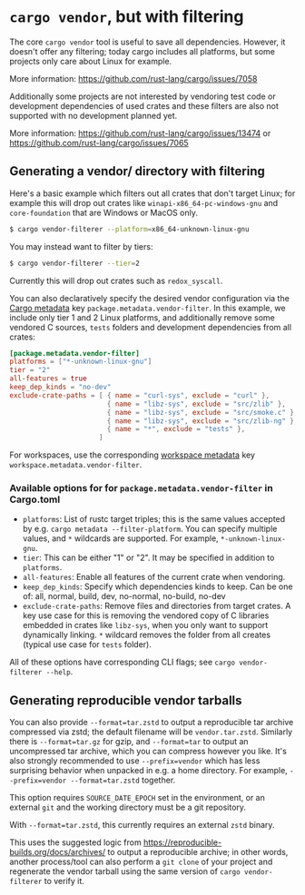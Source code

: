# `cargo vendor`, but with filtering

The core `cargo vendor` tool is useful to save all dependencies.
However, it doesn't offer any filtering; today cargo includes
all platforms, but some projects only care about Linux
for example.

More information: <https://github.com/rust-lang/cargo/issues/7058>

Additionally some projects are not interested by vendoring test code
or development dependencies of used crates and these filters
are also not supported with no development planned yet.

More information: <https://github.com/rust-lang/cargo/issues/13474>
or <https://github.com/rust-lang/cargo/issues/7065>

## Generating a vendor/ directory with filtering

Here's a basic example which filters out all crates that don't target Linux;
for example this will drop out crates like `winapi-x86_64-pc-windows-gnu` and
`core-foundation` that are Windows or MacOS only.

```sh
$ cargo vendor-filterer --platform=x86_64-unknown-linux-gnu
```

You may instead want to filter by tiers:

```sh
$ cargo vendor-filterer --tier=2
```

Currently this will drop out crates such as `redox_syscall`.

You can also declaratively specify the desired vendor configuration via the [Cargo metadata](https://doc.rust-lang.org/cargo/reference/manifest.html#the-metadata-table)
key `package.metadata.vendor-filter`.  In this example, we include only tier 1 and 2 Linux platforms, and additionally remove some vendored C sources, `tests` folders
and development dependencies from all crates:

```toml
[package.metadata.vendor-filter]
platforms = ["*-unknown-linux-gnu"]
tier = "2"
all-features = true
keep_dep_kinds = "no-dev"
exclude-crate-paths = [ { name = "curl-sys", exclude = "curl" },
                        { name = "libz-sys", exclude = "src/zlib" },
                        { name = "libz-sys", exclude = "src/smoke.c" },
                        { name = "libz-sys", exclude = "src/zlib-ng" },
                        { name = "*", exclude = "tests" },
                      ]
```

For workspaces, use the corresponding [workspace metadata](https://doc.rust-lang.org/cargo/reference/workspaces.html#the-metadata-table)
key `workspace.metadata.vendor-filter`.

### Available options for for `package.metadata.vendor-filter` in Cargo.toml

- `platforms`: List of rustc target triples; this is the same values accepted by
  e.g. `cargo metadata --filter-platform`.  You can specify multiple values,
  and `*` wildcards are supported.  For example, `*-unknown-linux-gnu`.
- `tier`: This can be either "1" or "2".  It may be specified in addition to `platforms`.
- `all-features`: Enable all features of the current crate when vendoring.
- `keep_dep_kinds`: Specify which dependencies kinds to keep.
  Can be one of: all, normal, build, dev, no-normal, no-build, no-dev
- `exclude-crate-paths`: Remove files and directories from target crates.  A key
  use case for this is removing the vendored copy of C libraries embedded in
  crates like `libz-sys`, when you only want to support dynamically linking.
  `*` wildcard removes the folder from all creates (typical use case for `tests` folder).

All of these options have corresponding CLI flags; see `cargo vendor-filterer --help`.

## Generating reproducible vendor tarballs

You can also provide `--format=tar.zstd` to output a reproducible tar archive
compressed via zstd; the default filename will be `vendor.tar.zstd`.  Similarly
there is `--format=tar.gz` for gzip, and `--format=tar` to output an uncompressed tar archive, which you
can compress however you like.  It's also strongly recommended to use `--prefix=vendor`
which has less surprising behavior when unpacked in e.g. a home directory.  For example,
`--prefix=vendor --format=tar.zstd` together.

This option requires `SOURCE_DATE_EPOCH` set in the environment, or an external `git` and the working directory must be a git repository.

With `--format=tar.zstd`, this currently requires an external `zstd` binary.

This uses the suggested logic from https://reproducible-builds.org/docs/archives/
to output a reproducible archive; in other words, another process/tool
can also perform a `git clone` of your project and regenerate the vendor
tarball using the same version of `cargo vendor-filterer` to verify it.
